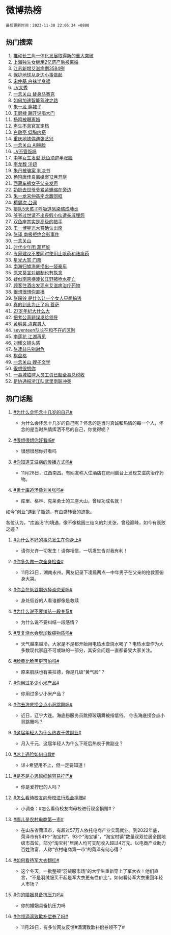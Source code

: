 # 微博热榜

`最后更新时间：2023-11-30 22:06:34 +0800`

## 热门搜索

1. [推动长三角一体化发展取得新的重大突破](https://m.weibo.cn/search?containerid=100103type%3D1%26t%3D10%26q%3D%23%E6%8E%A8%E5%8A%A8%E9%95%BF%E4%B8%89%E8%A7%92%E4%B8%80%E4%BD%93%E5%8C%96%E5%8F%91%E5%B1%95%E5%8F%96%E5%BE%97%E6%96%B0%E7%9A%84%E9%87%8D%E5%A4%A7%E7%AA%81%E7%A0%B4%23&stream_entry_id=51&isnewpage=1&extparam=seat%3D1%26cate%3D10103%26pos%3D0%26dgr%3D0%26stream_entry_id%3D51%26c_type%3D51%26filter_type%3Drealtimehot%26q%3D%2523%25E6%258E%25A8%25E5%258A%25A8%25E9%2595%25BF%25E4%25B8%2589%25E8%25A7%2592%25E4%25B8%2580%25E4%25BD%2593%25E5%258C%2596%25E5%258F%2591%25E5%25B1%2595%25E5%258F%2596%25E5%25BE%2597%25E6%2596%25B0%25E7%259A%2584%25E9%2587%258D%25E5%25A4%25A7%25E7%25AA%2581%25E7%25A0%25B4%2523%26display_time%3D1701353193%26pre_seqid%3D170135319322001622539)
1. [上海独生女继承2亿遗产后被离婚](https://m.weibo.cn/search?containerid=100103type%3D1%26t%3D10%26q%3D%23%E4%B8%8A%E6%B5%B7%E7%8B%AC%E7%94%9F%E5%A5%B3%E7%BB%A7%E6%89%BF2%E4%BA%BF%E9%81%97%E4%BA%A7%E5%90%8E%E8%A2%AB%E7%A6%BB%E5%A9%9A%23&stream_entry_id=31&isnewpage=1&extparam=seat%3D1%26cate%3D5001%26lcate%3D5001%26filter_type%3Drealtimehot%26band_rank%3D1%26dgr%3D0%26pos%3D0%26stream_entry_id%3D31%26q%3D%2523%25E4%25B8%258A%25E6%25B5%25B7%25E7%258B%25AC%25E7%2594%259F%25E5%25A5%25B3%25E7%25BB%25A7%25E6%2589%25BF2%25E4%25BA%25BF%25E9%2581%2597%25E4%25BA%25A7%25E5%2590%258E%25E8%25A2%25AB%25E7%25A6%25BB%25E5%25A9%259A%2523%26c_type%3D31%26flag%3D1%26realpos%3D1%26display_time%3D1701353193%26pre_seqid%3D170135319322001622539)
1. [江苏新增艾滋病例3584例](https://m.weibo.cn/search?containerid=100103type%3D1%26t%3D10%26q%3D%23%E6%B1%9F%E8%8B%8F%E6%96%B0%E5%A2%9E%E8%89%BE%E6%BB%8B%E7%97%85%E4%BE%8B3584%E4%BE%8B%23&stream_entry_id=31&isnewpage=1&extparam=seat%3D1%26cate%3D5001%26lcate%3D5001%26filter_type%3Drealtimehot%26band_rank%3D2%26dgr%3D0%26pos%3D1%26stream_entry_id%3D31%26q%3D%2523%25E6%25B1%259F%25E8%258B%258F%25E6%2596%25B0%25E5%25A2%259E%25E8%2589%25BE%25E6%25BB%258B%25E7%2597%2585%25E4%25BE%258B3584%25E4%25BE%258B%2523%26c_type%3D31%26flag%3D1%26realpos%3D2%26display_time%3D1701353193%26pre_seqid%3D170135319322001622539)
1. [保护地球从身边小事做起](https://m.weibo.cn/search?containerid=100103type%3D1%26t%3D10%26q%3D%23%E4%BF%9D%E6%8A%A4%E5%9C%B0%E7%90%83%E4%BB%8E%E8%BA%AB%E8%BE%B9%E5%B0%8F%E4%BA%8B%E5%81%9A%E8%B5%B7%23&stream_entry_id=31&isnewpage=1&extparam=seat%3D1%26cate%3D5001%26lcate%3D5001%26filter_type%3Drealtimehot%26band_rank%3D3%26dgr%3D0%26pos%3D2%26stream_entry_id%3D31%26q%3D%2523%25E4%25BF%259D%25E6%258A%25A4%25E5%259C%25B0%25E7%2590%2583%25E4%25BB%258E%25E8%25BA%25AB%25E8%25BE%25B9%25E5%25B0%258F%25E4%25BA%258B%25E5%2581%259A%25E8%25B5%25B7%2523%26c_type%3D31%26flag%3D1%26realpos%3D3%26display_time%3D1701353193%26pre_seqid%3D170135319322001622539)
1. [宋仲基 白袜半身裙](https://m.weibo.cn/search?containerid=100103type%3D1%26t%3D10%26q%3D%E5%AE%8B%E4%BB%B2%E5%9F%BA+%E7%99%BD%E8%A2%9C%E5%8D%8A%E8%BA%AB%E8%A3%99&stream_entry_id=31&isnewpage=1&extparam=seat%3D1%26cate%3D5001%26lcate%3D5001%26filter_type%3Drealtimehot%26band_rank%3D4%26dgr%3D0%26pos%3D3%26stream_entry_id%3D31%26q%3D%25E5%25AE%258B%25E4%25BB%25B2%25E5%259F%25BA%2520%25E7%2599%25BD%25E8%25A2%259C%25E5%258D%258A%25E8%25BA%25AB%25E8%25A3%2599%26c_type%3D31%26flag%3D1%26realpos%3D4%26display_time%3D1701353193%26pre_seqid%3D170135319322001622539)
1. [LV大秀](https://m.weibo.cn/search?containerid=100103type%3D1%26t%3D10%26q%3DLV%E5%A4%A7%E7%A7%80&stream_entry_id=31&isnewpage=1&extparam=seat%3D1%26cate%3D5001%26lcate%3D5001%26filter_type%3Drealtimehot%26band_rank%3D5%26dgr%3D0%26pos%3D4%26stream_entry_id%3D31%26q%3DLV%25E5%25A4%25A7%25E7%25A7%2580%26c_type%3D31%26flag%3D16%26realpos%3D5%26display_time%3D1701353193%26pre_seqid%3D170135319322001622539)
1. [一念关山 替身马赛克](https://m.weibo.cn/search?containerid=100103type%3D1%26t%3D10%26q%3D%E4%B8%80%E5%BF%B5%E5%85%B3%E5%B1%B1+%E6%9B%BF%E8%BA%AB%E9%A9%AC%E8%B5%9B%E5%85%8B&stream_entry_id=31&isnewpage=1&extparam=seat%3D1%26cate%3D5001%26lcate%3D5001%26filter_type%3Drealtimehot%26band_rank%3D6%26dgr%3D0%26pos%3D5%26stream_entry_id%3D31%26q%3D%25E4%25B8%2580%25E5%25BF%25B5%25E5%2585%25B3%25E5%25B1%25B1%2520%25E6%259B%25BF%25E8%25BA%25AB%25E9%25A9%25AC%25E8%25B5%259B%25E5%2585%258B%26c_type%3D31%26flag%3D2%26realpos%3D6%26display_time%3D1701353193%26pre_seqid%3D170135319322001622539)
1. [如何加速智能驾驶之路](https://m.weibo.cn/search?containerid=100103type%3D1%26t%3D10%26q%3D%23%E5%A6%82%E4%BD%95%E5%8A%A0%E9%80%9F%E6%99%BA%E8%83%BD%E9%A9%BE%E9%A9%B6%E4%B9%8B%E8%B7%AF%23&stream_entry_id=31&isnewpage=1&extparam=seat%3D1%26cate%3D5001%26lcate%3D5001%26filter_type%3Drealtimehot%26band_rank%3D7%26dgr%3D0%26pos%3D6%26is_ad_pos%3D1%26stream_entry_id%3D31%26topic_ad%3D1%26c_type%3D31%26adid%3D212849%26q%3D%2523%25E5%25A6%2582%25E4%25BD%2595%25E5%258A%25A0%25E9%2580%259F%25E6%2599%25BA%25E8%2583%25BD%25E9%25A9%25BE%25E9%25A9%25B6%25E4%25B9%258B%25E8%25B7%25AF%2523%26display_time%3D1701353193%26pre_seqid%3D170135319322001622539)
1. [朱一龙 穿裙子](https://m.weibo.cn/search?containerid=100103type%3D1%26t%3D10%26q%3D%E6%9C%B1%E4%B8%80%E9%BE%99+%E7%A9%BF%E8%A3%99%E5%AD%90&stream_entry_id=31&isnewpage=1&extparam=seat%3D1%26cate%3D5001%26lcate%3D5001%26filter_type%3Drealtimehot%26band_rank%3D7%26dgr%3D0%26pos%3D7%26stream_entry_id%3D31%26q%3D%25E6%259C%25B1%25E4%25B8%2580%25E9%25BE%2599%2520%25E7%25A9%25BF%25E8%25A3%2599%25E5%25AD%2590%26c_type%3D31%26flag%3D16%26realpos%3D7%26display_time%3D1701353193%26pre_seqid%3D170135319322001622539)
1. [王鹤棣 踹开说唱大门](https://m.weibo.cn/search?containerid=100103type%3D1%26t%3D10%26q%3D%E7%8E%8B%E9%B9%A4%E6%A3%A3+%E8%B8%B9%E5%BC%80%E8%AF%B4%E5%94%B1%E5%A4%A7%E9%97%A8&stream_entry_id=31&isnewpage=1&extparam=seat%3D1%26cate%3D5001%26lcate%3D5001%26filter_type%3Drealtimehot%26band_rank%3D8%26dgr%3D0%26pos%3D8%26stream_entry_id%3D31%26q%3D%25E7%258E%258B%25E9%25B9%25A4%25E6%25A3%25A3%2520%25E8%25B8%25B9%25E5%25BC%2580%25E8%25AF%25B4%25E5%2594%25B1%25E5%25A4%25A7%25E9%2597%25A8%26c_type%3D31%26flag%3D16%26realpos%3D8%26display_time%3D1701353193%26pre_seqid%3D170135319322001622539)
1. [杨鸣被曝离婚](https://m.weibo.cn/search?containerid=100103type%3D1%26t%3D10%26q%3D%23%E6%9D%A8%E9%B8%A3%E8%A2%AB%E6%9B%9D%E7%A6%BB%E5%A9%9A%23&stream_entry_id=31&isnewpage=1&extparam=seat%3D1%26cate%3D5001%26lcate%3D5001%26filter_type%3Drealtimehot%26band_rank%3D9%26dgr%3D0%26pos%3D9%26stream_entry_id%3D31%26q%3D%2523%25E6%259D%25A8%25E9%25B8%25A3%25E8%25A2%25AB%25E6%259B%259D%25E7%25A6%25BB%25E5%25A9%259A%2523%26c_type%3D31%26flag%3D2%26realpos%3D9%26display_time%3D1701353193%26pre_seqid%3D170135319322001622539)
1. [声生不息官宣定档](https://m.weibo.cn/search?containerid=100103type%3D1%26t%3D10%26q%3D%23%E5%A3%B0%E7%94%9F%E4%B8%8D%E6%81%AF%E5%AE%98%E5%AE%A3%E5%AE%9A%E6%A1%A3%23&stream_entry_id=31&isnewpage=1&extparam=seat%3D1%26cate%3D5001%26lcate%3D5001%26filter_type%3Drealtimehot%26band_rank%3D10%26dgr%3D0%26pos%3D10%26stream_entry_id%3D31%26q%3D%2523%25E5%25A3%25B0%25E7%2594%259F%25E4%25B8%258D%25E6%2581%25AF%25E5%25AE%2598%25E5%25AE%25A3%25E5%25AE%259A%25E6%25A1%25A3%2523%26c_type%3D31%26flag%3D1%26realpos%3D10%26display_time%3D1701353193%26pre_seqid%3D170135319322001622539)
1. [白敬亭 低胸内搭](https://m.weibo.cn/search?containerid=100103type%3D1%26t%3D10%26q%3D%E7%99%BD%E6%95%AC%E4%BA%AD+%E4%BD%8E%E8%83%B8%E5%86%85%E6%90%AD&stream_entry_id=31&isnewpage=1&extparam=seat%3D1%26cate%3D5001%26lcate%3D5001%26filter_type%3Drealtimehot%26band_rank%3D11%26dgr%3D0%26pos%3D11%26stream_entry_id%3D31%26q%3D%25E7%2599%25BD%25E6%2595%25AC%25E4%25BA%25AD%2520%25E4%25BD%258E%25E8%2583%25B8%25E5%2586%2585%25E6%2590%25AD%26c_type%3D31%26flag%3D1%26realpos%3D11%26display_time%3D1701353193%26pre_seqid%3D170135319322001622539)
1. [重庆地铁偶遇张艺兴](https://m.weibo.cn/search?containerid=100103type%3D1%26t%3D10%26q%3D%23%E9%87%8D%E5%BA%86%E5%9C%B0%E9%93%81%E5%81%B6%E9%81%87%E5%BC%A0%E8%89%BA%E5%85%B4%23&stream_entry_id=31&isnewpage=1&extparam=seat%3D1%26cate%3D5001%26lcate%3D5001%26filter_type%3Drealtimehot%26band_rank%3D12%26dgr%3D0%26pos%3D12%26stream_entry_id%3D31%26q%3D%2523%25E9%2587%258D%25E5%25BA%2586%25E5%259C%25B0%25E9%2593%2581%25E5%2581%25B6%25E9%2581%2587%25E5%25BC%25A0%25E8%2589%25BA%25E5%2585%25B4%2523%26c_type%3D31%26flag%3D1%26realpos%3D12%26display_time%3D1701353193%26pre_seqid%3D170135319322001622539)
1. [一念关山 AI换脸](https://m.weibo.cn/search?containerid=100103type%3D1%26t%3D10%26q%3D%E4%B8%80%E5%BF%B5%E5%85%B3%E5%B1%B1+AI%E6%8D%A2%E8%84%B8&stream_entry_id=31&isnewpage=1&extparam=seat%3D1%26cate%3D5001%26lcate%3D5001%26filter_type%3Drealtimehot%26band_rank%3D13%26dgr%3D0%26pos%3D13%26stream_entry_id%3D31%26q%3D%25E4%25B8%2580%25E5%25BF%25B5%25E5%2585%25B3%25E5%25B1%25B1%2520AI%25E6%258D%25A2%25E8%2584%25B8%26c_type%3D31%26flag%3D2%26realpos%3D13%26display_time%3D1701353193%26pre_seqid%3D170135319322001622539)
1. [LV不管饭吗](https://m.weibo.cn/search?containerid=100103type%3D1%26t%3D10%26q%3D%23LV%E4%B8%8D%E7%AE%A1%E9%A5%AD%E5%90%97%23&stream_entry_id=31&isnewpage=1&extparam=seat%3D1%26cate%3D5001%26lcate%3D5001%26filter_type%3Drealtimehot%26band_rank%3D14%26dgr%3D0%26pos%3D14%26stream_entry_id%3D31%26q%3D%2523LV%25E4%25B8%258D%25E7%25AE%25A1%25E9%25A5%25AD%25E5%2590%2597%2523%26c_type%3D31%26flag%3D1%26realpos%3D14%26display_time%3D1701353193%26pre_seqid%3D170135319322001622539)
1. [中学女生发型 鲶鱼须遮半张脸](https://m.weibo.cn/search?containerid=100103type%3D1%26t%3D10%26q%3D%E4%B8%AD%E5%AD%A6%E5%A5%B3%E7%94%9F%E5%8F%91%E5%9E%8B+%E9%B2%B6%E9%B1%BC%E9%A1%BB%E9%81%AE%E5%8D%8A%E5%BC%A0%E8%84%B8&stream_entry_id=31&isnewpage=1&extparam=seat%3D1%26cate%3D5001%26lcate%3D5001%26filter_type%3Drealtimehot%26band_rank%3D15%26dgr%3D0%26pos%3D15%26stream_entry_id%3D31%26q%3D%25E4%25B8%25AD%25E5%25AD%25A6%25E5%25A5%25B3%25E7%2594%259F%25E5%258F%2591%25E5%259E%258B%2520%25E9%25B2%25B6%25E9%25B1%25BC%25E9%25A1%25BB%25E9%2581%25AE%25E5%258D%258A%25E5%25BC%25A0%25E8%2584%25B8%26c_type%3D31%26flag%3D0%26realpos%3D15%26display_time%3D1701353193%26pre_seqid%3D170135319322001622539)
1. [李龙馥 洋妞](https://m.weibo.cn/search?containerid=100103type%3D1%26t%3D10%26q%3D%E6%9D%8E%E9%BE%99%E9%A6%A5+%E6%B4%8B%E5%A6%9E&stream_entry_id=31&isnewpage=1&extparam=seat%3D1%26cate%3D5001%26lcate%3D5001%26filter_type%3Drealtimehot%26band_rank%3D16%26dgr%3D0%26pos%3D16%26stream_entry_id%3D31%26q%3D%25E6%259D%258E%25E9%25BE%2599%25E9%25A6%25A5%2520%25E6%25B4%258B%25E5%25A6%259E%26c_type%3D31%26flag%3D1%26realpos%3D16%26display_time%3D1701353193%26pre_seqid%3D170135319322001622539)
1. [朱丹被骗案 判决书](https://m.weibo.cn/search?containerid=100103type%3D1%26t%3D10%26q%3D%E6%9C%B1%E4%B8%B9%E8%A2%AB%E9%AA%97%E6%A1%88+%E5%88%A4%E5%86%B3%E4%B9%A6&stream_entry_id=31&isnewpage=1&extparam=seat%3D1%26cate%3D5001%26lcate%3D5001%26filter_type%3Drealtimehot%26band_rank%3D17%26dgr%3D0%26pos%3D17%26stream_entry_id%3D31%26q%3D%25E6%259C%25B1%25E4%25B8%25B9%25E8%25A2%25AB%25E9%25AA%2597%25E6%25A1%2588%2520%25E5%2588%25A4%25E5%2586%25B3%25E4%25B9%25A6%26c_type%3D31%26flag%3D2%26realpos%3D17%26display_time%3D1701353193%26pre_seqid%3D170135319322001622539)
1. [杨鸣唐佳良离婚案12月开庭](https://m.weibo.cn/search?containerid=100103type%3D1%26t%3D10%26q%3D%23%E6%9D%A8%E9%B8%A3%E5%94%90%E4%BD%B3%E8%89%AF%E7%A6%BB%E5%A9%9A%E6%A1%8812%E6%9C%88%E5%BC%80%E5%BA%AD%23&stream_entry_id=31&isnewpage=1&extparam=seat%3D1%26cate%3D5001%26lcate%3D5001%26filter_type%3Drealtimehot%26band_rank%3D18%26dgr%3D0%26pos%3D18%26stream_entry_id%3D31%26q%3D%2523%25E6%259D%25A8%25E9%25B8%25A3%25E5%2594%2590%25E4%25BD%25B3%25E8%2589%25AF%25E7%25A6%25BB%25E5%25A9%259A%25E6%25A1%258812%25E6%259C%2588%25E5%25BC%2580%25E5%25BA%25AD%2523%26c_type%3D31%26flag%3D0%26realpos%3D18%26display_time%3D1701353193%26pre_seqid%3D170135319322001622539)
1. [西藏车祸女子父亲发声](https://m.weibo.cn/search?containerid=100103type%3D1%26t%3D10%26q%3D%23%E8%A5%BF%E8%97%8F%E8%BD%A6%E7%A5%B8%E5%A5%B3%E5%AD%90%E7%88%B6%E4%BA%B2%E5%8F%91%E5%A3%B0%23&stream_entry_id=31&isnewpage=1&extparam=seat%3D1%26cate%3D5001%26lcate%3D5001%26filter_type%3Drealtimehot%26band_rank%3D19%26dgr%3D0%26pos%3D19%26stream_entry_id%3D31%26q%3D%2523%25E8%25A5%25BF%25E8%2597%258F%25E8%25BD%25A6%25E7%25A5%25B8%25E5%25A5%25B3%25E5%25AD%2590%25E7%2588%25B6%25E4%25BA%25B2%25E5%258F%2591%25E5%25A3%25B0%2523%26c_type%3D31%26flag%3D1%26realpos%3D19%26display_time%3D1701353193%26pre_seqid%3D170135319322001622539)
1. [奶奶去世爷爷紧紧蜷缩在旁边](https://m.weibo.cn/search?containerid=100103type%3D1%26t%3D10%26q%3D%23%E5%A5%B6%E5%A5%B6%E5%8E%BB%E4%B8%96%E7%88%B7%E7%88%B7%E7%B4%A7%E7%B4%A7%E8%9C%B7%E7%BC%A9%E5%9C%A8%E6%97%81%E8%BE%B9%23&stream_entry_id=31&isnewpage=1&extparam=seat%3D1%26cate%3D5001%26lcate%3D5001%26filter_type%3Drealtimehot%26band_rank%3D20%26dgr%3D0%26pos%3D20%26stream_entry_id%3D31%26q%3D%2523%25E5%25A5%25B6%25E5%25A5%25B6%25E5%258E%25BB%25E4%25B8%2596%25E7%2588%25B7%25E7%2588%25B7%25E7%25B4%25A7%25E7%25B4%25A7%25E8%259C%25B7%25E7%25BC%25A9%25E5%259C%25A8%25E6%2597%2581%25E8%25BE%25B9%2523%26c_type%3D31%26flag%3D32768%26realpos%3D20%26display_time%3D1701353193%26pre_seqid%3D170135319322001622539)
1. [朱一龙宋仲基李龙馥同框](https://m.weibo.cn/search?containerid=100103type%3D1%26t%3D10%26q%3D%23%E6%9C%B1%E4%B8%80%E9%BE%99%E5%AE%8B%E4%BB%B2%E5%9F%BA%E6%9D%8E%E9%BE%99%E9%A6%A5%E5%90%8C%E6%A1%86%23&stream_entry_id=31&isnewpage=1&extparam=seat%3D1%26cate%3D5001%26lcate%3D5001%26filter_type%3Drealtimehot%26band_rank%3D21%26dgr%3D0%26pos%3D21%26stream_entry_id%3D31%26q%3D%2523%25E6%259C%25B1%25E4%25B8%2580%25E9%25BE%2599%25E5%25AE%258B%25E4%25BB%25B2%25E5%259F%25BA%25E6%259D%258E%25E9%25BE%2599%25E9%25A6%25A5%25E5%2590%258C%25E6%25A1%2586%2523%26c_type%3D31%26flag%3D1%26realpos%3D21%26display_time%3D1701353193%26pre_seqid%3D170135319322001622539)
1. [檀健次 台词](https://m.weibo.cn/search?containerid=100103type%3D1%26t%3D10%26q%3D%E6%AA%80%E5%81%A5%E6%AC%A1+%E5%8F%B0%E8%AF%8D&stream_entry_id=31&isnewpage=1&extparam=seat%3D1%26cate%3D5001%26lcate%3D5001%26filter_type%3Drealtimehot%26band_rank%3D22%26dgr%3D0%26pos%3D22%26stream_entry_id%3D31%26q%3D%25E6%25AA%2580%25E5%2581%25A5%25E6%25AC%25A1%2520%25E5%258F%25B0%25E8%25AF%258D%26c_type%3D31%26flag%3D1%26realpos%3D22%26display_time%3D1701353193%26pre_seqid%3D170135319322001622539)
1. [排队5天孩子呼吸道感染熬成肺炎](https://m.weibo.cn/search?containerid=100103type%3D1%26t%3D10%26q%3D%23%E6%8E%92%E9%98%9F5%E5%A4%A9%E5%AD%A9%E5%AD%90%E5%91%BC%E5%90%B8%E9%81%93%E6%84%9F%E6%9F%93%E7%86%AC%E6%88%90%E8%82%BA%E7%82%8E%23&stream_entry_id=31&isnewpage=1&extparam=seat%3D1%26cate%3D5001%26lcate%3D5001%26filter_type%3Drealtimehot%26band_rank%3D23%26dgr%3D0%26pos%3D23%26stream_entry_id%3D31%26q%3D%2523%25E6%258E%2592%25E9%2598%259F5%25E5%25A4%25A9%25E5%25AD%25A9%25E5%25AD%2590%25E5%2591%25BC%25E5%2590%25B8%25E9%2581%2593%25E6%2584%259F%25E6%259F%2593%25E7%2586%25AC%25E6%2588%2590%25E8%2582%25BA%25E7%2582%258E%2523%26c_type%3D31%26flag%3D0%26realpos%3D23%26display_time%3D1701353193%26pre_seqid%3D170135319322001622539)
1. [爷爷过世请不出丧假小伙遭亲戚埋怨](https://m.weibo.cn/search?containerid=100103type%3D1%26t%3D10%26q%3D%23%E7%88%B7%E7%88%B7%E8%BF%87%E4%B8%96%E8%AF%B7%E4%B8%8D%E5%87%BA%E4%B8%A7%E5%81%87%E5%B0%8F%E4%BC%99%E9%81%AD%E4%BA%B2%E6%88%9A%E5%9F%8B%E6%80%A8%23&stream_entry_id=31&isnewpage=1&extparam=seat%3D1%26cate%3D5001%26lcate%3D5001%26filter_type%3Drealtimehot%26band_rank%3D24%26dgr%3D0%26pos%3D24%26stream_entry_id%3D31%26q%3D%2523%25E7%2588%25B7%25E7%2588%25B7%25E8%25BF%2587%25E4%25B8%2596%25E8%25AF%25B7%25E4%25B8%258D%25E5%2587%25BA%25E4%25B8%25A7%25E5%2581%2587%25E5%25B0%258F%25E4%25BC%2599%25E9%2581%25AD%25E4%25BA%25B2%25E6%2588%259A%25E5%259F%258B%25E6%2580%25A8%2523%26c_type%3D31%26flag%3D0%26realpos%3D24%26display_time%3D1701353193%26pre_seqid%3D170135319322001622539)
1. [双鱼座其实是高级的猎手](https://m.weibo.cn/search?containerid=100103type%3D1%26t%3D10%26q%3D%E5%8F%8C%E9%B1%BC%E5%BA%A7%E5%85%B6%E5%AE%9E%E6%98%AF%E9%AB%98%E7%BA%A7%E7%9A%84%E7%8C%8E%E6%89%8B&stream_entry_id=31&isnewpage=1&extparam=seat%3D1%26cate%3D5001%26lcate%3D5001%26filter_type%3Drealtimehot%26band_rank%3D25%26dgr%3D0%26pos%3D25%26stream_entry_id%3D31%26q%3D%25E5%258F%258C%25E9%25B1%25BC%25E5%25BA%25A7%25E5%2585%25B6%25E5%25AE%259E%25E6%2598%25AF%25E9%25AB%2598%25E7%25BA%25A7%25E7%259A%2584%25E7%258C%258E%25E6%2589%258B%26c_type%3D31%26flag%3D0%26realpos%3D25%26display_time%3D1701353193%26pre_seqid%3D170135319322001622539)
1. [王一博星光大赏确认出席](https://m.weibo.cn/search?containerid=100103type%3D1%26t%3D10%26q%3D%23%E7%8E%8B%E4%B8%80%E5%8D%9A%E6%98%9F%E5%85%89%E5%A4%A7%E8%B5%8F%E7%A1%AE%E8%AE%A4%E5%87%BA%E5%B8%AD%23&stream_entry_id=31&isnewpage=1&extparam=seat%3D1%26cate%3D5001%26lcate%3D5001%26filter_type%3Drealtimehot%26band_rank%3D26%26dgr%3D0%26pos%3D26%26stream_entry_id%3D31%26q%3D%2523%25E7%258E%258B%25E4%25B8%2580%25E5%258D%259A%25E6%2598%259F%25E5%2585%2589%25E5%25A4%25A7%25E8%25B5%258F%25E7%25A1%25AE%25E8%25AE%25A4%25E5%2587%25BA%25E5%25B8%25AD%2523%26c_type%3D31%26flag%3D1%26realpos%3D26%26display_time%3D1701353193%26pre_seqid%3D170135319322001622539)
1. [张译 南极拒绝合影事件](https://m.weibo.cn/search?containerid=100103type%3D1%26t%3D10%26q%3D%E5%BC%A0%E8%AF%91+%E5%8D%97%E6%9E%81%E6%8B%92%E7%BB%9D%E5%90%88%E5%BD%B1%E4%BA%8B%E4%BB%B6&stream_entry_id=31&isnewpage=1&extparam=seat%3D1%26cate%3D5001%26lcate%3D5001%26filter_type%3Drealtimehot%26band_rank%3D27%26dgr%3D0%26pos%3D27%26stream_entry_id%3D31%26q%3D%25E5%25BC%25A0%25E8%25AF%2591%2520%25E5%258D%2597%25E6%259E%2581%25E6%258B%2592%25E7%25BB%259D%25E5%2590%2588%25E5%25BD%25B1%25E4%25BA%258B%25E4%25BB%25B6%26c_type%3D31%26flag%3D0%26realpos%3D27%26display_time%3D1701353193%26pre_seqid%3D170135319322001622539)
1. [一念关山](https://m.weibo.cn/search?containerid=100103type%3D1%26t%3D10%26q%3D%E4%B8%80%E5%BF%B5%E5%85%B3%E5%B1%B1&stream_entry_id=31&isnewpage=1&extparam=seat%3D1%26cate%3D5001%26lcate%3D5001%26filter_type%3Drealtimehot%26band_rank%3D28%26dgr%3D0%26pos%3D28%26stream_entry_id%3D31%26q%3D%25E4%25B8%2580%25E5%25BF%25B5%25E5%2585%25B3%25E5%25B1%25B1%26c_type%3D31%26flag%3D1%26realpos%3D28%26display_time%3D1701353193%26pre_seqid%3D170135319322001622539)
1. [时代少年团 葫芦娃](https://m.weibo.cn/search?containerid=100103type%3D1%26t%3D10%26q%3D%E6%97%B6%E4%BB%A3%E5%B0%91%E5%B9%B4%E5%9B%A2+%E8%91%AB%E8%8A%A6%E5%A8%83&stream_entry_id=31&isnewpage=1&extparam=seat%3D1%26cate%3D5001%26lcate%3D5001%26filter_type%3Drealtimehot%26band_rank%3D29%26dgr%3D0%26pos%3D29%26stream_entry_id%3D31%26q%3D%25E6%2597%25B6%25E4%25BB%25A3%25E5%25B0%2591%25E5%25B9%25B4%25E5%259B%25A2%2520%25E8%2591%25AB%25E8%258A%25A6%25E5%25A8%2583%26c_type%3D31%26flag%3D1%26realpos%3D29%26display_time%3D1701353193%26pre_seqid%3D170135319322001622539)
1. [专家建议不要同时使用止咳药和祛痰药](https://m.weibo.cn/search?containerid=100103type%3D1%26t%3D10%26q%3D%23%E4%B8%93%E5%AE%B6%E5%BB%BA%E8%AE%AE%E4%B8%8D%E8%A6%81%E5%90%8C%E6%97%B6%E4%BD%BF%E7%94%A8%E6%AD%A2%E5%92%B3%E8%8D%AF%E5%92%8C%E7%A5%9B%E7%97%B0%E8%8D%AF%23&stream_entry_id=31&isnewpage=1&extparam=seat%3D1%26cate%3D5001%26lcate%3D5001%26filter_type%3Drealtimehot%26band_rank%3D30%26dgr%3D0%26pos%3D30%26stream_entry_id%3D31%26q%3D%2523%25E4%25B8%2593%25E5%25AE%25B6%25E5%25BB%25BA%25E8%25AE%25AE%25E4%25B8%258D%25E8%25A6%2581%25E5%2590%258C%25E6%2597%25B6%25E4%25BD%25BF%25E7%2594%25A8%25E6%25AD%25A2%25E5%2592%25B3%25E8%258D%25AF%25E5%2592%258C%25E7%25A5%259B%25E7%2597%25B0%25E8%258D%25AF%2523%26c_type%3D31%26flag%3D0%26realpos%3D30%26display_time%3D1701353193%26pre_seqid%3D170135319322001622539)
1. [星光大赏 门票](https://m.weibo.cn/search?containerid=100103type%3D1%26t%3D10%26q%3D%E6%98%9F%E5%85%89%E5%A4%A7%E8%B5%8F+%E9%97%A8%E7%A5%A8&stream_entry_id=31&isnewpage=1&extparam=seat%3D1%26cate%3D5001%26lcate%3D5001%26filter_type%3Drealtimehot%26band_rank%3D31%26dgr%3D0%26pos%3D31%26stream_entry_id%3D31%26q%3D%25E6%2598%259F%25E5%2585%2589%25E5%25A4%25A7%25E8%25B5%258F%2520%25E9%2597%25A8%25E7%25A5%25A8%26c_type%3D31%26flag%3D0%26realpos%3D31%26display_time%3D1701353193%26pre_seqid%3D170135319322001622539)
1. [南海归墟海底捞出一袋豪车](https://m.weibo.cn/search?containerid=100103type%3D1%26t%3D10%26q%3D%23%E5%8D%97%E6%B5%B7%E5%BD%92%E5%A2%9F%E6%B5%B7%E5%BA%95%E6%8D%9E%E5%87%BA%E4%B8%80%E8%A2%8B%E8%B1%AA%E8%BD%A6%23&stream_entry_id=31&isnewpage=1&extparam=seat%3D1%26cate%3D5001%26lcate%3D5001%26filter_type%3Drealtimehot%26band_rank%3D32%26dgr%3D0%26pos%3D32%26stream_entry_id%3D31%26q%3D%2523%25E5%258D%2597%25E6%25B5%25B7%25E5%25BD%2592%25E5%25A2%259F%25E6%25B5%25B7%25E5%25BA%2595%25E6%258D%259E%25E5%2587%25BA%25E4%25B8%2580%25E8%25A2%258B%25E8%25B1%25AA%25E8%25BD%25A6%2523%26c_type%3D31%26flag%3D1%26realpos%3D32%26display_time%3D1701353193%26pre_seqid%3D170135319322001622539)
1. [原来莫言对编制也有执念](https://m.weibo.cn/search?containerid=100103type%3D1%26t%3D10%26q%3D%23%E5%8E%9F%E6%9D%A5%E8%8E%AB%E8%A8%80%E5%AF%B9%E7%BC%96%E5%88%B6%E4%B9%9F%E6%9C%89%E6%89%A7%E5%BF%B5%23&stream_entry_id=31&isnewpage=1&extparam=seat%3D1%26cate%3D5001%26lcate%3D5001%26filter_type%3Drealtimehot%26band_rank%3D33%26dgr%3D0%26pos%3D33%26stream_entry_id%3D31%26q%3D%2523%25E5%258E%259F%25E6%259D%25A5%25E8%258E%25AB%25E8%25A8%2580%25E5%25AF%25B9%25E7%25BC%2596%25E5%2588%25B6%25E4%25B9%259F%25E6%259C%2589%25E6%2589%25A7%25E5%25BF%25B5%2523%26c_type%3D31%26flag%3D1%26realpos%3D33%26display_time%3D1701353193%26pre_seqid%3D170135319322001622539)
1. [疑似南京横渡长江野猪呛水死亡](https://m.weibo.cn/search?containerid=100103type%3D1%26t%3D10%26q%3D%23%E7%96%91%E4%BC%BC%E5%8D%97%E4%BA%AC%E6%A8%AA%E6%B8%A1%E9%95%BF%E6%B1%9F%E9%87%8E%E7%8C%AA%E5%91%9B%E6%B0%B4%E6%AD%BB%E4%BA%A1%23&stream_entry_id=31&isnewpage=1&extparam=seat%3D1%26cate%3D5001%26lcate%3D5001%26filter_type%3Drealtimehot%26band_rank%3D34%26dgr%3D0%26pos%3D34%26stream_entry_id%3D31%26q%3D%2523%25E7%2596%2591%25E4%25BC%25BC%25E5%258D%2597%25E4%25BA%25AC%25E6%25A8%25AA%25E6%25B8%25A1%25E9%2595%25BF%25E6%25B1%259F%25E9%2587%258E%25E7%258C%25AA%25E5%2591%259B%25E6%25B0%25B4%25E6%25AD%25BB%25E4%25BA%25A1%2523%26c_type%3D31%26flag%3D0%26realpos%3D34%26display_time%3D1701353193%26pre_seqid%3D170135319322001622539)
1. [顾客住酒店发现有艾滋病治疗药物](https://m.weibo.cn/search?containerid=100103type%3D1%26t%3D10%26q%3D%23%E9%A1%BE%E5%AE%A2%E4%BD%8F%E9%85%92%E5%BA%97%E5%8F%91%E7%8E%B0%E6%9C%89%E8%89%BE%E6%BB%8B%E7%97%85%E6%B2%BB%E7%96%97%E8%8D%AF%E7%89%A9%23&stream_entry_id=31&isnewpage=1&extparam=seat%3D1%26cate%3D5001%26lcate%3D5001%26filter_type%3Drealtimehot%26band_rank%3D35%26dgr%3D0%26pos%3D35%26stream_entry_id%3D31%26q%3D%2523%25E9%25A1%25BE%25E5%25AE%25A2%25E4%25BD%258F%25E9%2585%2592%25E5%25BA%2597%25E5%258F%2591%25E7%258E%25B0%25E6%259C%2589%25E8%2589%25BE%25E6%25BB%258B%25E7%2597%2585%25E6%25B2%25BB%25E7%2596%2597%25E8%258D%25AF%25E7%2589%25A9%2523%26c_type%3D31%26flag%3D0%26realpos%3D35%26display_time%3D1701353193%26pre_seqid%3D170135319322001622539)
1. [很想很想你直播](https://m.weibo.cn/search?containerid=100103type%3D1%26t%3D10%26q%3D%E5%BE%88%E6%83%B3%E5%BE%88%E6%83%B3%E4%BD%A0%E7%9B%B4%E6%92%AD&stream_entry_id=31&isnewpage=1&extparam=seat%3D1%26cate%3D5001%26lcate%3D5001%26filter_type%3Drealtimehot%26band_rank%3D36%26dgr%3D0%26pos%3D36%26stream_entry_id%3D31%26q%3D%25E5%25BE%2588%25E6%2583%25B3%25E5%25BE%2588%25E6%2583%25B3%25E4%25BD%25A0%25E7%259B%25B4%25E6%2592%25AD%26c_type%3D31%26flag%3D0%26realpos%3D36%26display_time%3D1701353193%26pre_seqid%3D170135319322001622539)
1. [张踩铃 是什么让一个女人只想搞钱](https://m.weibo.cn/search?containerid=100103type%3D1%26t%3D10%26q%3D%E5%BC%A0%E8%B8%A9%E9%93%83+%E6%98%AF%E4%BB%80%E4%B9%88%E8%AE%A9%E4%B8%80%E4%B8%AA%E5%A5%B3%E4%BA%BA%E5%8F%AA%E6%83%B3%E6%90%9E%E9%92%B1&stream_entry_id=31&isnewpage=1&extparam=seat%3D1%26cate%3D5001%26lcate%3D5001%26filter_type%3Drealtimehot%26band_rank%3D37%26dgr%3D0%26pos%3D37%26stream_entry_id%3D31%26q%3D%25E5%25BC%25A0%25E8%25B8%25A9%25E9%2593%2583%2520%25E6%2598%25AF%25E4%25BB%2580%25E4%25B9%2588%25E8%25AE%25A9%25E4%25B8%2580%25E4%25B8%25AA%25E5%25A5%25B3%25E4%25BA%25BA%25E5%258F%25AA%25E6%2583%25B3%25E6%2590%259E%25E9%2592%25B1%26c_type%3D31%26flag%3D0%26realpos%3D37%26display_time%3D1701353193%26pre_seqid%3D170135319322001622539)
1. [真的到此为止了吗 菩萨](https://m.weibo.cn/search?containerid=100103type%3D1%26t%3D10%26q%3D%E7%9C%9F%E7%9A%84%E5%88%B0%E6%AD%A4%E4%B8%BA%E6%AD%A2%E4%BA%86%E5%90%97+%E8%8F%A9%E8%90%A8&stream_entry_id=31&isnewpage=1&extparam=seat%3D1%26cate%3D5001%26lcate%3D5001%26filter_type%3Drealtimehot%26band_rank%3D38%26dgr%3D0%26pos%3D38%26stream_entry_id%3D31%26q%3D%25E7%259C%259F%25E7%259A%2584%25E5%2588%25B0%25E6%25AD%25A4%25E4%25B8%25BA%25E6%25AD%25A2%25E4%25BA%2586%25E5%2590%2597%2520%25E8%258F%25A9%25E8%2590%25A8%26c_type%3D31%26flag%3D0%26realpos%3D38%26display_time%3D1701353193%26pre_seqid%3D170135319322001622539)
1. [27岁年纪大什么大](https://m.weibo.cn/search?containerid=100103type%3D1%26t%3D10%26q%3D27%E5%B2%81%E5%B9%B4%E7%BA%AA%E5%A4%A7%E4%BB%80%E4%B9%88%E5%A4%A7&stream_entry_id=31&isnewpage=1&extparam=seat%3D1%26cate%3D5001%26lcate%3D5001%26filter_type%3Drealtimehot%26band_rank%3D39%26dgr%3D0%26pos%3D39%26stream_entry_id%3D31%26q%3D27%25E5%25B2%2581%25E5%25B9%25B4%25E7%25BA%25AA%25E5%25A4%25A7%25E4%25BB%2580%25E4%25B9%2588%25E5%25A4%25A7%26c_type%3D31%26flag%3D0%26realpos%3D39%26display_time%3D1701353193%26pre_seqid%3D170135319322001622539)
1. [把考公真题误发给领导](https://m.weibo.cn/search?containerid=100103type%3D1%26t%3D10%26q%3D%23%E6%8A%8A%E8%80%83%E5%85%AC%E7%9C%9F%E9%A2%98%E8%AF%AF%E5%8F%91%E7%BB%99%E9%A2%86%E5%AF%BC%23&stream_entry_id=31&isnewpage=1&extparam=seat%3D1%26cate%3D5001%26lcate%3D5001%26filter_type%3Drealtimehot%26band_rank%3D40%26dgr%3D0%26pos%3D40%26stream_entry_id%3D31%26q%3D%2523%25E6%258A%258A%25E8%2580%2583%25E5%2585%25AC%25E7%259C%259F%25E9%25A2%2598%25E8%25AF%25AF%25E5%258F%2591%25E7%25BB%2599%25E9%25A2%2586%25E5%25AF%25BC%2523%26c_type%3D31%26flag%3D1%26realpos%3D40%26display_time%3D1701353193%26pre_seqid%3D170135319322001622539)
1. [黄明昊 清爽男大](https://m.weibo.cn/search?containerid=100103type%3D1%26t%3D10%26q%3D%E9%BB%84%E6%98%8E%E6%98%8A+%E6%B8%85%E7%88%BD%E7%94%B7%E5%A4%A7&stream_entry_id=31&isnewpage=1&extparam=seat%3D1%26cate%3D5001%26lcate%3D5001%26filter_type%3Drealtimehot%26band_rank%3D41%26dgr%3D0%26pos%3D41%26stream_entry_id%3D31%26q%3D%25E9%25BB%2584%25E6%2598%258E%25E6%2598%258A%2520%25E6%25B8%2585%25E7%2588%25BD%25E7%2594%25B7%25E5%25A4%25A7%26c_type%3D31%26flag%3D1%26realpos%3D41%26display_time%3D1701353193%26pre_seqid%3D170135319322001622539)
1. [seventeen队长在和不在的区别](https://m.weibo.cn/search?containerid=100103type%3D1%26t%3D10%26q%3Dseventeen%E9%98%9F%E9%95%BF%E5%9C%A8%E5%92%8C%E4%B8%8D%E5%9C%A8%E7%9A%84%E5%8C%BA%E5%88%AB&stream_entry_id=31&isnewpage=1&extparam=seat%3D1%26cate%3D5001%26lcate%3D5001%26filter_type%3Drealtimehot%26band_rank%3D42%26dgr%3D0%26pos%3D42%26stream_entry_id%3D31%26q%3Dseventeen%25E9%2598%259F%25E9%2595%25BF%25E5%259C%25A8%25E5%2592%258C%25E4%25B8%258D%25E5%259C%25A8%25E7%259A%2584%25E5%258C%25BA%25E5%2588%25AB%26c_type%3D31%26flag%3D1%26realpos%3D42%26display_time%3D1701353193%26pre_seqid%3D170135319322001622539)
1. [李莲花 江湖再见](https://m.weibo.cn/search?containerid=100103type%3D1%26t%3D10%26q%3D%E6%9D%8E%E8%8E%B2%E8%8A%B1+%E6%B1%9F%E6%B9%96%E5%86%8D%E8%A7%81&stream_entry_id=31&isnewpage=1&extparam=seat%3D1%26cate%3D5001%26lcate%3D5001%26filter_type%3Drealtimehot%26band_rank%3D43%26dgr%3D0%26pos%3D43%26stream_entry_id%3D31%26q%3D%25E6%259D%258E%25E8%258E%25B2%25E8%258A%25B1%2520%25E6%25B1%259F%25E6%25B9%2596%25E5%2586%258D%25E8%25A7%2581%26c_type%3D31%26flag%3D1%26realpos%3D43%26display_time%3D1701353193%26pre_seqid%3D170135319322001622539)
1. [刘耀文镜头感](https://m.weibo.cn/search?containerid=100103type%3D1%26t%3D10%26q%3D%E5%88%98%E8%80%80%E6%96%87%E9%95%9C%E5%A4%B4%E6%84%9F&stream_entry_id=31&isnewpage=1&extparam=seat%3D1%26cate%3D5001%26lcate%3D5001%26filter_type%3Drealtimehot%26band_rank%3D44%26dgr%3D0%26pos%3D44%26stream_entry_id%3D31%26q%3D%25E5%2588%2598%25E8%2580%2580%25E6%2596%2587%25E9%2595%259C%25E5%25A4%25B4%25E6%2584%259F%26c_type%3D31%26flag%3D1%26realpos%3D44%26display_time%3D1701353193%26pre_seqid%3D170135319322001622539)
1. [张凌赫告别谢危](https://m.weibo.cn/search?containerid=100103type%3D1%26t%3D10%26q%3D%23%E5%BC%A0%E5%87%8C%E8%B5%AB%E5%91%8A%E5%88%AB%E8%B0%A2%E5%8D%B1%23&stream_entry_id=31&isnewpage=1&extparam=seat%3D1%26cate%3D5001%26lcate%3D5001%26filter_type%3Drealtimehot%26band_rank%3D45%26dgr%3D0%26pos%3D45%26stream_entry_id%3D31%26q%3D%2523%25E5%25BC%25A0%25E5%2587%258C%25E8%25B5%25AB%25E5%2591%258A%25E5%2588%25AB%25E8%25B0%25A2%25E5%258D%25B1%2523%26c_type%3D31%26flag%3D1%26realpos%3D45%26display_time%3D1701353193%26pre_seqid%3D170135319322001622539)
1. [棋盘格](https://m.weibo.cn/search?containerid=100103type%3D1%26t%3D10%26q%3D%23%E6%A3%8B%E7%9B%98%E6%A0%BC%23&stream_entry_id=31&isnewpage=1&extparam=seat%3D1%26cate%3D5001%26lcate%3D5001%26filter_type%3Drealtimehot%26band_rank%3D46%26dgr%3D0%26pos%3D46%26stream_entry_id%3D31%26q%3D%2523%25E6%25A3%258B%25E7%259B%2598%25E6%25A0%25BC%2523%26c_type%3D31%26flag%3D0%26realpos%3D46%26display_time%3D1701353193%26pre_seqid%3D170135319322001622539)
1. [一念关山 嫂子文学](https://m.weibo.cn/search?containerid=100103type%3D1%26t%3D10%26q%3D%E4%B8%80%E5%BF%B5%E5%85%B3%E5%B1%B1+%E5%AB%82%E5%AD%90%E6%96%87%E5%AD%A6&stream_entry_id=31&isnewpage=1&extparam=seat%3D1%26cate%3D5001%26lcate%3D5001%26filter_type%3Drealtimehot%26band_rank%3D47%26dgr%3D0%26pos%3D47%26stream_entry_id%3D31%26q%3D%25E4%25B8%2580%25E5%25BF%25B5%25E5%2585%25B3%25E5%25B1%25B1%2520%25E5%25AB%2582%25E5%25AD%2590%25E6%2596%2587%25E5%25AD%25A6%26c_type%3D31%26flag%3D0%26realpos%3D47%26display_time%3D1701353193%26pre_seqid%3D170135319322001622539)
1. [很想很想你](https://m.weibo.cn/search?containerid=100103type%3D1%26t%3D10%26q%3D%E5%BE%88%E6%83%B3%E5%BE%88%E6%83%B3%E4%BD%A0&stream_entry_id=31&isnewpage=1&extparam=seat%3D1%26cate%3D5001%26lcate%3D5001%26filter_type%3Drealtimehot%26band_rank%3D48%26dgr%3D0%26pos%3D48%26stream_entry_id%3D31%26q%3D%25E5%25BE%2588%25E6%2583%25B3%25E5%25BE%2588%25E6%2583%25B3%25E4%25BD%25A0%26c_type%3D31%26flag%3D0%26realpos%3D48%26display_time%3D1701353193%26pre_seqid%3D170135319322001622539)
1. [一县城临聘人员工资已超全县总税收](https://m.weibo.cn/search?containerid=100103type%3D1%26t%3D10%26q%3D%23%E4%B8%80%E5%8E%BF%E5%9F%8E%E4%B8%B4%E8%81%98%E4%BA%BA%E5%91%98%E5%B7%A5%E8%B5%84%E5%B7%B2%E8%B6%85%E5%85%A8%E5%8E%BF%E6%80%BB%E7%A8%8E%E6%94%B6%23&stream_entry_id=31&isnewpage=1&extparam=seat%3D1%26cate%3D5001%26lcate%3D5001%26filter_type%3Drealtimehot%26band_rank%3D49%26dgr%3D0%26pos%3D49%26stream_entry_id%3D31%26q%3D%2523%25E4%25B8%2580%25E5%258E%25BF%25E5%259F%258E%25E4%25B8%25B4%25E8%2581%2598%25E4%25BA%25BA%25E5%2591%2598%25E5%25B7%25A5%25E8%25B5%2584%25E5%25B7%25B2%25E8%25B6%2585%25E5%2585%25A8%25E5%258E%25BF%25E6%2580%25BB%25E7%25A8%258E%25E6%2594%25B6%2523%26c_type%3D31%26flag%3D0%26realpos%3D49%26display_time%3D1701353193%26pre_seqid%3D170135319322001622539)
1. [足协通报浙江队武里南联冲突](https://m.weibo.cn/search?containerid=100103type%3D1%26t%3D10%26q%3D%23%E8%B6%B3%E5%8D%8F%E9%80%9A%E6%8A%A5%E6%B5%99%E6%B1%9F%E9%98%9F%E6%AD%A6%E9%87%8C%E5%8D%97%E8%81%94%E5%86%B2%E7%AA%81%23&stream_entry_id=31&isnewpage=1&extparam=seat%3D1%26cate%3D5001%26lcate%3D5001%26filter_type%3Drealtimehot%26band_rank%3D50%26dgr%3D0%26pos%3D50%26stream_entry_id%3D31%26q%3D%2523%25E8%25B6%25B3%25E5%258D%258F%25E9%2580%259A%25E6%258A%25A5%25E6%25B5%2599%25E6%25B1%259F%25E9%2598%259F%25E6%25AD%25A6%25E9%2587%258C%25E5%258D%2597%25E8%2581%2594%25E5%2586%25B2%25E7%25AA%2581%2523%26c_type%3D31%26flag%3D1%26realpos%3D50%26display_time%3D1701353193%26pre_seqid%3D170135319322001622539)

## 热门话题

1. [#为什么会怀念十几岁的自己#](https://m.weibo.cn/search?containerid=231522type%3D1%26t%3D10%26q%3D%23%E4%B8%BA%E4%BB%80%E4%B9%88%E4%BC%9A%E6%80%80%E5%BF%B5%E5%8D%81%E5%87%A0%E5%B2%81%E7%9A%84%E8%87%AA%E5%B7%B1%23&stream_entry_id=128&isnewpage=1&extparam=seat%3D1%26cate%3D5004%26pos%3D1-0-0%26lcate%3D5004%26unitid%3D1701331654962%26c_type%3D128%26dgr%3D0%26display_time%3D1701353194%26pre_seqid%3D1701353194528011540189)
    - 为什么会怀念十几岁的自己呢？怀念的是当时真诚和热情的每一个人，怀念的是当时热情挥洒不尽的自己，你觉得呢？

1. [#很想很想你好看吗#](https://m.weibo.cn/search?containerid=231522type%3D1%26t%3D10%26q%3D%23%E5%BE%88%E6%83%B3%E5%BE%88%E6%83%B3%E4%BD%A0%E5%A5%BD%E7%9C%8B%E5%90%97%23&stream_entry_id=128&isnewpage=1&extparam=seat%3D1%26cate%3D5004%26pos%3D1-0-1%26lcate%3D5004%26unitid%3D1701342805120%26c_type%3D128%26dgr%3D0%26display_time%3D1701353194%26pre_seqid%3D1701353194528011540189)
    - 很想很想你好看吗

1. [#你知道艾滋病的传播方式吗#](https://m.weibo.cn/search?containerid=231522type%3D1%26t%3D10%26q%3D%23%E4%BD%A0%E7%9F%A5%E9%81%93%E8%89%BE%E6%BB%8B%E7%97%85%E7%9A%84%E4%BC%A0%E6%92%AD%E6%96%B9%E5%BC%8F%E5%90%97%23&stream_entry_id=128&isnewpage=1&extparam=seat%3D1%26cate%3D5004%26pos%3D1-0-2%26lcate%3D5004%26unitid%3D1701336767289%26c_type%3D128%26dgr%3D0%26display_time%3D1701353194%26pre_seqid%3D1701353194528011540189)
    - 11月28日，江西南昌。有网友称入住酒店在房间窗台上发现艾滋病治疗药物。

1. [#勇士库追汤像刘关张吗#](https://m.weibo.cn/search?containerid=231522type%3D1%26t%3D10%26q%3D%23%E5%8B%87%E5%A3%AB%E5%BA%93%E8%BF%BD%E6%B1%A4%E5%83%8F%E5%88%98%E5%85%B3%E5%BC%A0%E5%90%97%23&stream_entry_id=128&isnewpage=1&extparam=seat%3D1%26cate%3D5004%26pos%3D1-0-3%26lcate%3D5004%26unitid%3D1701341269119%26c_type%3D128%26dgr%3D0%26display_time%3D1701353194%26pre_seqid%3D1701353194528011540189)
    - 库里、格林、克莱勇士的三座大山，曾经功成名就！

如今“创业”遇到了瓶颈，有由盛转衰的迹象。

各位认为，“库追汤”的境遇，像不像桃园三结义的刘关张，曾经巅峰，如今有衰败之迹？

1. [#为什么不好的事总发生在你身上#](https://m.weibo.cn/search?containerid=231522type%3D1%26t%3D10%26q%3D%23%E4%B8%BA%E4%BB%80%E4%B9%88%E4%B8%8D%E5%A5%BD%E7%9A%84%E4%BA%8B%E6%80%BB%E5%8F%91%E7%94%9F%E5%9C%A8%E4%BD%A0%E8%BA%AB%E4%B8%8A%23&stream_entry_id=128&isnewpage=1&extparam=seat%3D1%26cate%3D5004%26pos%3D1-0-4%26lcate%3D5004%26unitid%3D1701345173118%26c_type%3D128%26dgr%3D0%26display_time%3D1701353194%26pre_seqid%3D1701353194528011540189)
    - 请你允许一切发生！请你相信，一切发生皆对我有利！

1. [#你多久做一次全身检查#](https://m.weibo.cn/search?containerid=231522type%3D1%26t%3D10%26q%3D%23%E4%BD%A0%E5%A4%9A%E4%B9%85%E5%81%9A%E4%B8%80%E6%AC%A1%E5%85%A8%E8%BA%AB%E6%A3%80%E6%9F%A5%23&stream_entry_id=128&isnewpage=1&extparam=seat%3D1%26cate%3D5004%26pos%3D1-0-5%26lcate%3D5004%26unitid%3D1701342792814%26c_type%3D128%26dgr%3D0%26display_time%3D1701353194%26pre_seqid%3D1701353194528011540189)
    - 11月23日，湖南永州。网友记录下凌晨两点一中年男子在父亲的抢救室俯身大哭。

1. [#你会在低谷期选择谈恋爱吗#](https://m.weibo.cn/search?containerid=231522type%3D1%26t%3D10%26q%3D%23%E4%BD%A0%E4%BC%9A%E5%9C%A8%E4%BD%8E%E8%B0%B7%E6%9C%9F%E9%80%89%E6%8B%A9%E8%B0%88%E6%81%8B%E7%88%B1%E5%90%97%23&stream_entry_id=128&isnewpage=1&extparam=seat%3D1%26cate%3D5004%26pos%3D1-0-6%26lcate%3D5004%26unitid%3D1701343064951%26c_type%3D128%26dgr%3D0%26display_time%3D1701353194%26pre_seqid%3D1701353194528011540189)
    - 身处低谷的人看谁都像是救赎

1. [#为什么说不要纠结一段关系#](https://m.weibo.cn/search?containerid=231522type%3D1%26t%3D10%26q%3D%23%E4%B8%BA%E4%BB%80%E4%B9%88%E8%AF%B4%E4%B8%8D%E8%A6%81%E7%BA%A0%E7%BB%93%E4%B8%80%E6%AE%B5%E5%85%B3%E7%B3%BB%23&stream_entry_id=128&isnewpage=1&extparam=seat%3D1%26cate%3D5004%26pos%3D1-0-7%26lcate%3D5004%26unitid%3D1701351225399%26c_type%3D128%26dgr%3D0%26display_time%3D1701353194%26pre_seqid%3D1701353194528011540189)
    - 为什么说不要纠结一段感情？

1. [#反复烧水会增加致癌物质吗#](https://m.weibo.cn/search?containerid=231522type%3D1%26t%3D10%26q%3D%23%E5%8F%8D%E5%A4%8D%E7%83%A7%E6%B0%B4%E4%BC%9A%E5%A2%9E%E5%8A%A0%E8%87%B4%E7%99%8C%E7%89%A9%E8%B4%A8%E5%90%97%23&stream_entry_id=128&isnewpage=1&extparam=seat%3D1%26cate%3D5004%26pos%3D1-0-8%26lcate%3D5004%26unitid%3D1701265415960%26c_type%3D128%26dgr%3D0%26display_time%3D1701353194%26pre_seqid%3D1701353194528011540189)
    - 天气越来越冷，大家是不是都开始用电热水壶烧水喝了？电热水壶作为大多数现代家庭不可或缺的一部分，其安全问题一直都备受大家关注。

1. [#脸黄比脸黑更可怕吗#](https://m.weibo.cn/search?containerid=231522type%3D1%26t%3D10%26q%3D%23%E8%84%B8%E9%BB%84%E6%AF%94%E8%84%B8%E9%BB%91%E6%9B%B4%E5%8F%AF%E6%80%95%E5%90%97%23&stream_entry_id=128&isnewpage=1&extparam=seat%3D1%26cate%3D5004%26pos%3D1-0-9%26lcate%3D5004%26unitid%3D1701306792348%26c_type%3D128%26dgr%3D0%26display_time%3D1701353194%26pre_seqid%3D1701353194528011540189)
    - 原来肌肤也有美拉德，你是几级“黄气脸”？

1. [#你用过多少小米产品#](https://m.weibo.cn/search?containerid=231522type%3D1%26t%3D10%26q%3D%23%E4%BD%A0%E7%94%A8%E8%BF%87%E5%A4%9A%E5%B0%91%E5%B0%8F%E7%B1%B3%E4%BA%A7%E5%93%81%23&stream_entry_id=128&isnewpage=1&extparam=seat%3D1%26cate%3D5004%26pos%3D1-0-10%26lcate%3D5004%26unitid%3D1701225167153%26c_type%3D128%26dgr%3D0%26display_time%3D1701353194%26pre_seqid%3D1701353194528011540189)
    - 你用过多少小米产品？

1. [#你去海底捞会点小哥跳舞吗#](https://m.weibo.cn/search?containerid=231522type%3D1%26t%3D10%26q%3D%23%E4%BD%A0%E5%8E%BB%E6%B5%B7%E5%BA%95%E6%8D%9E%E4%BC%9A%E7%82%B9%E5%B0%8F%E5%93%A5%E8%B7%B3%E8%88%9E%E5%90%97%23&stream_entry_id=128&isnewpage=1&extparam=seat%3D1%26cate%3D5004%26pos%3D1-0-11%26lcate%3D5004%26unitid%3D1701223366964%26c_type%3D128%26dgr%3D0%26display_time%3D1701353194%26pre_seqid%3D1701353194528011540189)
    - 近日，辽宁大连。海底捞服务员跳擦玻璃舞被指低俗。 你去海底捞会点小哥跳舞吗？ ​

1. [#这届年轻人为什么热衷于做副业#](https://m.weibo.cn/search?containerid=231522type%3D1%26t%3D10%26q%3D%23%E8%BF%99%E5%B1%8A%E5%B9%B4%E8%BD%BB%E4%BA%BA%E4%B8%BA%E4%BB%80%E4%B9%88%E7%83%AD%E8%A1%B7%E4%BA%8E%E5%81%9A%E5%89%AF%E4%B8%9A%23&stream_entry_id=128&isnewpage=1&extparam=seat%3D1%26cate%3D5004%26pos%3D1-0-12%26lcate%3D5004%26unitid%3D1701261252587%26c_type%3D128%26dgr%3D0%26display_time%3D1701353194%26pre_seqid%3D1701353194528011540189)
    - 月入千元，这届年轻人为什么下班后热衷于做副业？

1. [#冰上遇险如何自救#](https://m.weibo.cn/search?containerid=231522type%3D1%26t%3D10%26q%3D%23%E5%86%B0%E4%B8%8A%E9%81%87%E9%99%A9%E5%A6%82%E4%BD%95%E8%87%AA%E6%95%91%23&stream_entry_id=128&isnewpage=1&extparam=seat%3D1%26cate%3D5004%26pos%3D1-0-13%26lcate%3D5004%26unitid%3D1701241363454%26c_type%3D128%26dgr%3D0%26display_time%3D1701353194%26pre_seqid%3D1701353194528011540189)
    - 详↓希望用不上，但一定要知道！

1. [#是不是心思越细越容易拧巴#](https://m.weibo.cn/search?containerid=231522type%3D1%26t%3D10%26q%3D%23%E6%98%AF%E4%B8%8D%E6%98%AF%E5%BF%83%E6%80%9D%E8%B6%8A%E7%BB%86%E8%B6%8A%E5%AE%B9%E6%98%93%E6%8B%A7%E5%B7%B4%23&stream_entry_id=128&isnewpage=1&extparam=seat%3D1%26cate%3D5004%26pos%3D1-0-14%26lcate%3D5004%26unitid%3D1701243776881%26c_type%3D128%26dgr%3D0%26display_time%3D1701353194%26pre_seqid%3D1701353194528011540189)
    - 你是爱拧巴的人吗？

1. [#怎么看待校友向母校进行现金捐赠#](https://m.weibo.cn/search?containerid=231522type%3D1%26t%3D10%26q%3D%23%E6%80%8E%E4%B9%88%E7%9C%8B%E5%BE%85%E6%A0%A1%E5%8F%8B%E5%90%91%E6%AF%8D%E6%A0%A1%E8%BF%9B%E8%A1%8C%E7%8E%B0%E9%87%91%E6%8D%90%E8%B5%A0%23&stream_entry_id=128&isnewpage=1&extparam=seat%3D1%26cate%3D5004%26pos%3D1-0-15%26lcate%3D5004%26unitid%3D1701238963204%26c_type%3D128%26dgr%3D0%26display_time%3D1701353194%26pre_seqid%3D1701353194528011540189)
    - 小调查：#怎么看待校友向母校进行现金捐赠#？

1. [#哪儿是农村电商第一市#](https://m.weibo.cn/search?containerid=231522type%3D1%26t%3D10%26q%3D%23%E5%93%AA%E5%84%BF%E6%98%AF%E5%86%9C%E6%9D%91%E7%94%B5%E5%95%86%E7%AC%AC%E4%B8%80%E5%B8%82%23&stream_entry_id=128&isnewpage=1&extparam=seat%3D1%26cate%3D5004%26pos%3D1-0-16%26lcate%3D5004%26unitid%3D1701311878193%26c_type%3D128%26dgr%3D0%26display_time%3D1701353194%26pre_seqid%3D1701353194528011540189)
    - 在山东省菏泽市，有超过57万人依托电商产业实现就业。到2022年底，菏泽市有541个“淘宝村”、93个“淘宝镇”，“淘宝村镇”数量双双位居全国地级市首位。部分“淘宝村”居民人均可支配收入超过4万元。以电商产业助力百姓致富，人称“农村电商第一市”的菏泽有何心得？

1. [#如何看待军大衣翻红#](https://m.weibo.cn/search?containerid=231522type%3D1%26t%3D10%26q%3D%23%E5%A6%82%E4%BD%95%E7%9C%8B%E5%BE%85%E5%86%9B%E5%A4%A7%E8%A1%A3%E7%BF%BB%E7%BA%A2%23&stream_entry_id=128&isnewpage=1&extparam=seat%3D1%26cate%3D5004%26pos%3D1-0-17%26lcate%3D5004%26unitid%3D1701309502656%26c_type%3D128%26dgr%3D0%26display_time%3D1701353194%26pre_seqid%3D1701353194528011540189)
    - 这个冬天，一批整顿“羽绒服市场”的大学生重新穿上了军大衣！他们直言，“不是羽绒服买不起是军大衣更有性价比”。如何看待军大衣重回年轻人市场？

1. [#你的婚姻具备抗压力吗#](https://m.weibo.cn/search?containerid=231522type%3D1%26t%3D10%26q%3D%23%E4%BD%A0%E7%9A%84%E5%A9%9A%E5%A7%BB%E5%85%B7%E5%A4%87%E6%8A%97%E5%8E%8B%E5%8A%9B%E5%90%97%23&stream_entry_id=128&isnewpage=1&extparam=seat%3D1%26cate%3D5004%26pos%3D1-0-18%26lcate%3D5004%26unitid%3D1701263346074%26c_type%3D128%26dgr%3D0%26display_time%3D1701353194%26pre_seqid%3D1701353194528011540189)
    - 你的婚姻具备抗压力吗

1. [#你领滴滴致歉补偿券了吗#](https://m.weibo.cn/search?containerid=231522type%3D1%26t%3D10%26q%3D%23%E4%BD%A0%E9%A2%86%E6%BB%B4%E6%BB%B4%E8%87%B4%E6%AD%89%E8%A1%A5%E5%81%BF%E5%88%B8%E4%BA%86%E5%90%97%23&stream_entry_id=128&isnewpage=1&extparam=seat%3D1%26cate%3D5004%26pos%3D1-0-19%26lcate%3D5004%26unitid%3D1701248571794%26c_type%3D128%26dgr%3D0%26display_time%3D1701353194%26pre_seqid%3D1701353194528011540189)
    - 11月29日，有多位网友反馈#滴滴致歉补偿券领不了#

